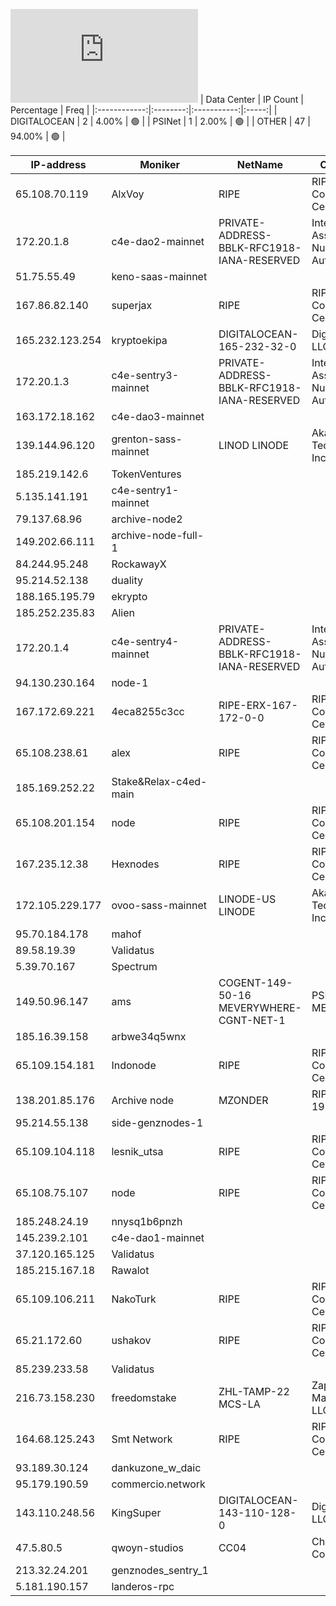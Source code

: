 ![Diagramm](https://github.com/obajay/StateSync-snapshots/blob/main/Projects/C4E/1/README.md)
| Data Center | IP Count | Percentage | Freq |
|:------------:|:--------:|:-----------:|:-----:|
| DIGITALOCEAN | 2 | 4.00% | 🟢 |
| PSINet | 1 | 2.00% | 🟢 |
| OTHER | 47 | 94.00% | 🟢 |

<!-- START_TABLE -->
| IP-address | Moniker | NetName | Organization |
|-------------|-------------|-------------|-------------|
| 65.108.70.119 | AlxVoy | RIPE | RIPE Network Coordination Centre |
| 172.20.1.8 | c4e-dao2-mainnet | PRIVATE-ADDRESS-BBLK-RFC1918-IANA-RESERVED | Internet Assigned Numbers Authority |
| 51.75.55.49 | keno-saas-mainnet |  |  |
| 167.86.82.140 | superjax | RIPE | RIPE Network Coordination Centre |
| 165.232.123.254 | kryptoekipa | DIGITALOCEAN-165-232-32-0 | DigitalOcean, LLC |
| 172.20.1.3 | c4e-sentry3-mainnet | PRIVATE-ADDRESS-BBLK-RFC1918-IANA-RESERVED | Internet Assigned Numbers Authority |
| 163.172.18.162 | c4e-dao3-mainnet |  |  |
| 139.144.96.120 | grenton-sass-mainnet | LINOD LINODE | Akamai Technologies, Inc. Linode |
| 185.219.142.6 | TokenVentures |  |  |
| 5.135.141.191 | c4e-sentry1-mainnet |  |  |
| 79.137.68.96 | archive-node2 |  |  |
| 149.202.66.111 | archive-node-full-1 |  |  |
| 84.244.95.248 | RockawayX |  |  |
| 95.214.52.138 | duality |  |  |
| 188.165.195.79 | ekrypto |  |  |
| 185.252.235.83 | Alien |  |  |
| 172.20.1.4 | c4e-sentry4-mainnet | PRIVATE-ADDRESS-BBLK-RFC1918-IANA-RESERVED | Internet Assigned Numbers Authority |
| 94.130.230.164 | node-1 |  |  |
| 167.172.69.221 | 4eca8255c3cc | RIPE-ERX-167-172-0-0 | RIPE Network Coordination Centre |
| 65.108.238.61 | alex | RIPE | RIPE Network Coordination Centre |
| 185.169.252.22 | Stake&Relax-c4ed-main |  |  |
| 65.108.201.154 | node | RIPE | RIPE Network Coordination Centre |
| 167.235.12.38 | Hexnodes | RIPE | RIPE Network Coordination Centre |
| 172.105.229.177 | ovoo-sass-mainnet | LINODE-US LINODE | Akamai Technologies, Inc. Linode |
| 95.70.184.178 | mahof |  |  |
| 89.58.19.39 | Validatus |  |  |
| 5.39.70.167 | Spectrum |  |  |
| 149.50.96.147 | ams | COGENT-149-50-16 MEVERYWHERE-CGNT-NET-1 | PSINet, Inc. MEVSPACE |
| 185.16.39.158 | arbwe34q5wnx |  |  |
| 65.109.154.181 | Indonode | RIPE | RIPE Network Coordination Centre |
| 138.201.85.176 | Archive node | MZONDER | RIPE-ERX-138-198-0-0 | RIPE Network Coordination Centre |
| 95.214.55.138 | side-genznodes-1 |  |  |
| 65.109.104.118 | lesnik_utsa | RIPE | RIPE Network Coordination Centre |
| 65.108.75.107 | node | RIPE | RIPE Network Coordination Centre |
| 185.248.24.19 | nnysq1b6pnzh |  |  |
| 145.239.2.101 | c4e-dao1-mainnet |  |  |
| 37.120.165.125 | Validatus |  |  |
| 185.215.167.18 | Rawalot |  |  |
| 65.109.106.211 | NakoTurk | RIPE | RIPE Network Coordination Centre |
| 65.21.172.60 | ushakov | RIPE | RIPE Network Coordination Centre |
| 85.239.233.58 | Validatus |  |  |
| 216.73.158.230 | freedomstake | ZHL-TAMP-22 MCS-LA | Zappie Host LLC Madcityservers LLC |
| 164.68.125.243 | Smt Network | RIPE | RIPE Network Coordination Centre |
| 93.189.30.124 | dankuzone_w_daic |  |  |
| 95.179.190.59 | commercio.network |  |  |
| 143.110.248.56 | KingSuper | DIGITALOCEAN-143-110-128-0 | DigitalOcean, LLC |
| 47.5.80.5 | qwoyn-studios | CC04 | Charter Communications |
| 213.32.24.201 | genznodes_sentry_1 |  |  |
| 5.181.190.157 | landeros-rpc |  |  |

<!-- END_TABLE -->